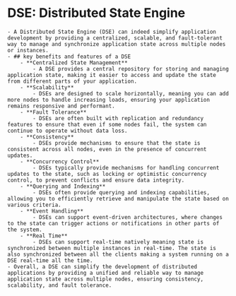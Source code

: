 # DSE: Distributed State Engine
	- A Distributed State Engine (DSE) can indeed simplify application development by providing a centralized, scalable, and fault-tolerant way to manage and synchronize application state across multiple nodes or instances.
	- ## key benefits and features of a DSE
		- **Centralized State Management**
			- A DSE provides a central repository for storing and managing application state, making it easier to access and update the state from different parts of your application.
		- **Scalability**
			- DSEs are designed to scale horizontally, meaning you can add more nodes to handle increasing loads, ensuring your application remains responsive and performant.
		- **Fault Tolerance**
			- DSEs are often built with replication and redundancy features to ensure that even if some nodes fail, the system can continue to operate without data loss.
		- **Consistency**
			- DSEs provide mechanisms to ensure that the state is consistent across all nodes, even in the presence of concurrent updates.
		- **Concurrency Control**
			- DSEs typically provide mechanisms for handling concurrent updates to the state, such as locking or optimistic concurrency control, to prevent conflicts and ensure data integrity.
		- **Querying and Indexing**
			- DSEs often provide querying and indexing capabilities, allowing you to efficiently retrieve and manipulate the state based on various criteria.
		- **Event Handling**
			- DSEs can support event-driven architectures, where changes to the state can trigger actions or notifications in other parts of the system.
		- **Real Time**
			- DSEs can support real-time natively meaning state is synchronized between multiple instances in real-time. The state is also synchronized between all the clients making a system running on a DSE real-time all the time.
	- Overall, a DSE can simplify the development of distributed applications by providing a unified and reliable way to manage application state across multiple nodes, ensuring consistency, scalability, and fault tolerance.